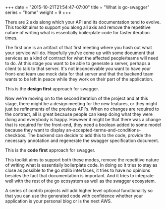 +++
date = "2015-10-21T21:54:47-07:00"
title = "What is go-swagger"
series = "home"
weight = 9
+++

There are 2 axis along which your API and its documentation tend to evolve. This toolkit aims to support you along all
axis and remove the repetitive nature of writing what is essentially boilerplate code for faster iteration times.

<!--more-->

The first one is an artifact of that first meeting where you hash out what your service will do. Hopefully you've come
up with some document that services as a kind of contract for what the affected people/teams will need to do.
At this stage you want to be able to generate a server, perhaps a client to talk to that server.
It's not inconceivable you want to have your front-end team use mock data for that server and that the backend team
wants to be left in peace while they work on their part of the application.

This is the **design first** approach for swagger.

Now we're moving on to the second iteration of the project and at this stage, there might be a design meeting for the
new features, or they might just be refinements of the previous API's. When no changes are required to the contract,
all is great because people can keep doing what they were doing and everybody is happy.
However it might be that there was a change that is required for the front-end, they need a boolean added to some model
because they want to display an-accepted-terms-and-conditions-checkbox.
The backend can decide to add this to the code, provide the necessary annotation and regenerate the swagger
specification document.

This is the **code first** approach for swagger.

This toolkit aims to support both these modes, remove the repetitive nature of writing what is essentially boilerplate
code. In doing so it tries to stay as close as possible to the go stdlib interfaces, it tries to have no opinions
besides the fact that documentation is important. And it tries to integrate well with the rest of the go ecosystem as
well as the swagger ecosystem.

A series of contrib projects will add higher level optional functionality so that you can use the generated code with
confidence whether your application is your personal blog or is the next AWS.
